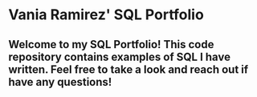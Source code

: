 # Vania Ramirez' SQL Portfolio

## Welcome to my SQL Portfolio! This code repository contains examples of SQL I have written. Feel free to take a look and reach out if have any questions!
